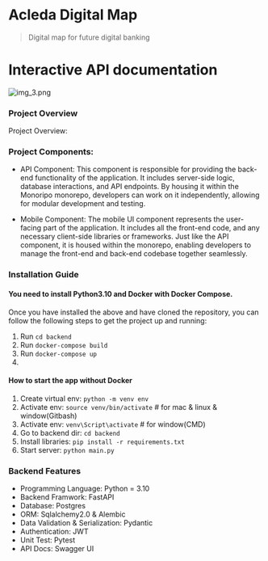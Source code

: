 # Acleda Digital Map
> Digital map for future digital banking


# **Interactive API documentation**

![img_3.png](backend/utils/docs/api_1.png)


### Project Overview

Project Overview:



### Project Components:

- API Component: This component is responsible for providing the back-end functionality of the application. It includes server-side logic, database interactions, and API endpoints. By housing it within the Monoripo monorepo, developers can work on it independently, allowing for modular development and testing.

- Mobile Component: The mobile UI component represents the user-facing part of the application. It includes all the front-end code, and any necessary client-side libraries or frameworks. Just like the API component, it is housed within the monorepo, enabling developers to manage the front-end and back-end codebase together seamlessly.

### Installation Guide
#### You need to install Python3.10 and Docker with Docker Compose.
Once you have installed the above and have cloned the repository, you can follow the following steps to get the project up and running:
1. Run `cd backend`
2. Run `docker-compose build`
3. Run `docker-compose up`
4.


#### How to start the app without Docker 
1. Create virtual env: `python -m venv env`
2. Activate env: `source venv/bin/activate`  # for mac & linux & window(Gitbash)
3. Activate env: `venv\Script\activate`     # for window(CMD)
4. Go to backend dir: `cd backend`
5. Install libraries: `pip install -r requirements.txt`
6. Start server: `python main.py`


### Backend Features

* Programming Language: Python = 3.10
* Backend Framwork: FastAPI
* Database: Postgres
* ORM: Sqlalchemy2.0 & Alembic
* Data Validation & Serialization: Pydantic
* Authentication: JWT
* Unit Test: Pytest
* API Docs: Swagger UI


